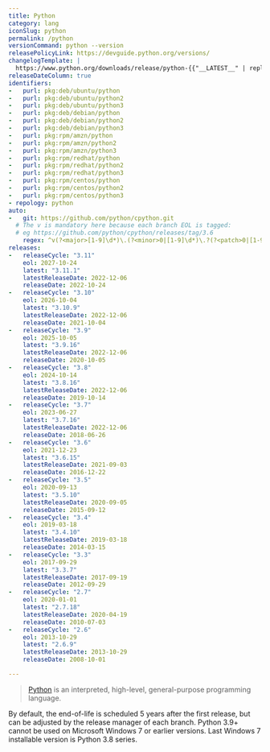 ```yaml
---
title: Python
category: lang
iconSlug: python
permalink: /python
versionCommand: python --version
releasePolicyLink: https://devguide.python.org/versions/
changelogTemplate: |
  https://www.python.org/downloads/release/python-{{"__LATEST__" | replace:'.',''}}/
releaseDateColumn: true
identifiers:
-   purl: pkg:deb/ubuntu/python
-   purl: pkg:deb/ubuntu/python2
-   purl: pkg:deb/ubuntu/python3
-   purl: pkg:deb/debian/python
-   purl: pkg:deb/debian/python2
-   purl: pkg:deb/debian/python3
-   purl: pkg:rpm/amzn/python
-   purl: pkg:rpm/amzn/python2
-   purl: pkg:rpm/amzn/python3
-   purl: pkg:rpm/redhat/python
-   purl: pkg:rpm/redhat/python2
-   purl: pkg:rpm/redhat/python3
-   purl: pkg:rpm/centos/python
-   purl: pkg:rpm/centos/python2
-   purl: pkg:rpm/centos/python3
- repology: python
auto:
-   git: https://github.com/python/cpython.git
  # The v is mandatory here because each branch EOL is tagged:
  # eg https://github.com/python/cpython/releases/tag/3.6
    regex: ^v(?<major>[1-9]\d*)\.(?<minor>0|[1-9]\d*)\.?(?<patch>0|[1-9]\d*)?$
releases:
-   releaseCycle: "3.11"
    eol: 2027-10-24
    latest: "3.11.1"
    latestReleaseDate: 2022-12-06
    releaseDate: 2022-10-24
-   releaseCycle: "3.10"
    eol: 2026-10-04
    latest: "3.10.9"
    latestReleaseDate: 2022-12-06
    releaseDate: 2021-10-04
-   releaseCycle: "3.9"
    eol: 2025-10-05
    latest: "3.9.16"
    latestReleaseDate: 2022-12-06
    releaseDate: 2020-10-05
-   releaseCycle: "3.8"
    eol: 2024-10-14
    latest: "3.8.16"
    latestReleaseDate: 2022-12-06
    releaseDate: 2019-10-14
-   releaseCycle: "3.7"
    eol: 2023-06-27
    latest: "3.7.16"
    latestReleaseDate: 2022-12-06
    releaseDate: 2018-06-26
-   releaseCycle: "3.6"
    eol: 2021-12-23
    latest: "3.6.15"
    latestReleaseDate: 2021-09-03
    releaseDate: 2016-12-22
-   releaseCycle: "3.5"
    eol: 2020-09-13
    latest: "3.5.10"
    latestReleaseDate: 2020-09-05
    releaseDate: 2015-09-12
-   releaseCycle: "3.4"
    eol: 2019-03-18
    latest: "3.4.10"
    latestReleaseDate: 2019-03-18
    releaseDate: 2014-03-15
-   releaseCycle: "3.3"
    eol: 2017-09-29
    latest: "3.3.7"
    latestReleaseDate: 2017-09-19
    releaseDate: 2012-09-29
-   releaseCycle: "2.7"
    eol: 2020-01-01
    latest: "2.7.18"
    latestReleaseDate: 2020-04-19
    releaseDate: 2010-07-03
-   releaseCycle: "2.6"
    eol: 2013-10-29
    latest: "2.6.9"
    latestReleaseDate: 2013-10-29
    releaseDate: 2008-10-01

---
```


> [Python](https://www.python.org/) is an interpreted, high-level, general-purpose programming language.

By default, the end-of-life is scheduled 5 years after the first release, but can be adjusted by the release manager of each branch.
Python 3.9+ cannot be used on Microsoft Windows 7 or earlier versions. Last Windows 7 installable version is Python 3.8 series.
